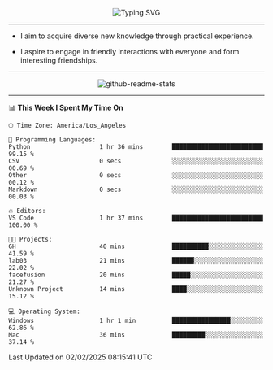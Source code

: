 <p align="center">
  <img src="https://readme-typing-svg.demolab.com?font=Fira+Code&weight=500&size=32&duration=2500&pause=1600&center=true&vCenter=true&random=false&width=1024&height=64&lines=Hi+there+%F0%9F%91%8B;I'm+delighted+you+could+make+it+here+%F0%9F%8E%89;I'm+Harry%2C+a+college+student+still+finding+my+way" alt="Typing SVG" />
</p>


---


- I aim to acquire diverse new knowledge through practical experience.

- I aspire to engage in friendly interactions with everyone and form interesting friendships.


---


<p align="center">
  <img src="https://github-readme-stats.vercel.app/api?username=Harry-Jing&show_icons=true" alt="github-readme-stats"/>
</p>


---

<!--START_SECTION:waka-->
📊 **This Week I Spent My Time On** 

```text
🕑︎ Time Zone: America/Los_Angeles

💬 Programming Languages: 
Python                   1 hr 36 mins        █████████████████████████   99.15 % 
CSV                      0 secs              ░░░░░░░░░░░░░░░░░░░░░░░░░   00.69 % 
Other                    0 secs              ░░░░░░░░░░░░░░░░░░░░░░░░░   00.12 % 
Markdown                 0 secs              ░░░░░░░░░░░░░░░░░░░░░░░░░   00.03 % 

🔥 Editors: 
VS Code                  1 hr 37 mins        █████████████████████████   100.00 % 

🐱‍💻 Projects: 
GH                       40 mins             ██████████░░░░░░░░░░░░░░░   41.59 % 
lab03                    21 mins             ██████░░░░░░░░░░░░░░░░░░░   22.02 % 
facefusion               20 mins             █████░░░░░░░░░░░░░░░░░░░░   21.27 % 
Unknown Project          14 mins             ████░░░░░░░░░░░░░░░░░░░░░   15.12 % 

💻 Operating System: 
Windows                  1 hr 1 min          ████████████████░░░░░░░░░   62.86 % 
Mac                      36 mins             █████████░░░░░░░░░░░░░░░░   37.14 % 
```


 Last Updated on 02/02/2025 08:15:41 UTC
<!--END_SECTION:waka-->

